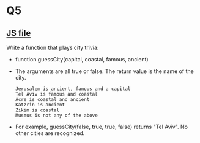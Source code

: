 # Q5

## [JS file](./q5.js)

Write a function that plays city trivia:

- function guessCity(capital, coastal, famous, ancient)
- The arguments are all true or false. The return value is the name of the city.

      Jerusalem is ancient, famous and a capital
      Tel Aviv is famous and coastal
      Acre is coastal and ancient
      Katzrin is ancient
      Zikim is coastal
      Musmus is not any of the above

- For example, guessCity(false, true, true, false) returns "Tel Aviv". No other cities are recognized.
